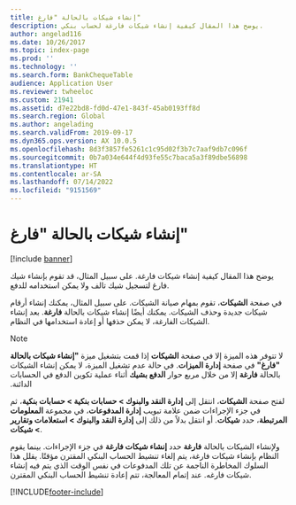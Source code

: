 ```yaml
---
title: إنشاء شيكات بالحالة "فارغ"
description: يوضح هذا المقال كيفية إنشاء شيكات فارغة لحساب بنكي.
author: angelad116
ms.date: 10/26/2017
ms.topic: index-page
ms.prod: ''
ms.technology: ''
ms.search.form: BankChequeTable
audience: Application User
ms.reviewer: twheeloc
ms.custom: 21941
ms.assetid: d7e22bd8-fd0d-47e1-843f-45ab0193ff8d
ms.search.region: Global
ms.author: angelading
ms.search.validFrom: 2019-09-17
ms.dyn365.ops.version: AX 10.0.5
ms.openlocfilehash: 8d3f3857fe5261c1c95d02f3b7c7aaf9db7c096f
ms.sourcegitcommit: 0b7a034e644f4d93fe55c7baca5a3f89dbe56898
ms.translationtype: HT
ms.contentlocale: ar-SA
ms.lasthandoff: 07/14/2022
ms.locfileid: "9151569"
---
```

# <a name="create-checks-that-have-blank-status"></a>إنشاء شيكات بالحالة "فارغ"

[!include [banner](../includes/banner.md)]

يوضح هذا المقال كيفية إنشاء شيكات فارغة. على سبيل المثال، قد تقوم بإنشاء شيك فارغ لتسجيل شيك تالف ولا يمكن استخدامه للدفع.

في صفحة **الشيكات**، تقوم بمهام صيانة الشيكات. على سبيل المثال، يمكنك إنشاء أرقام شيكات جديدة وحذف الشيكات. يمكنك أيضًا إنشاء شيكات بالحالة **فارغة**. بعد إنشاء الشيكات الفارغة، لا يمكن حذفها أو إعادة استخدامها في النظام.

> [!NOTE]
> لا تتوفر هذه الميزة إلا في صفحة **الشيكات** إذا قمت بتشغيل ميزة **"إنشاء شيكات بالحالة "فارغ"** في صفحة **إدارة الميزات**. في حالة عدم تشغيل الميزة، لا يمكن إنشاء الشيكات بالحالة **فارغة** إلا من خلال مربع حوار **‏‫الدفع بشيك** أثناء عملية تكوين الدفع في الحسابات الدائنة.

لفتح صفحة **الشيكات**، انتقل إلى **إدارة النقد والبنوك \> حسابات بنكية \> حسابات بنكية**، ثم في جزء الإجراءات ضمن علامة تبويب **إدارة المدفوعات**، في مجموعة **المعلومات المرتبطة**، حدد **شيكات**. أو انتقل بدلاً من ذلك إلى **إدارة النقد والبنوك \> استعلامات وتقارير \> شيكات**.

ولإنشاء الشيكات بالحالة **فارغة** حدد **إنشاء شيكات فارغة** في جزء الإجراءات. بينما يقوم النظام بإنشاء شيكات فارغة، يتم إلغاء تنشيط الحساب البنكي المقترن مؤقتًا. يقلل هذا السلوك المخاطرة الناجمة عن تلك المدفوعات في نفس الوقت الذي يتم فيه إنشاء شيكات فارغه. عند إتمام المعالجة، تتم إعادة تنشيط الحساب البنكي المقترن.


[!INCLUDE[footer-include](../../includes/footer-banner.md)]
